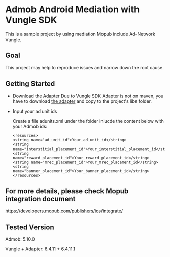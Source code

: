 # Admob Android Mediation with Vungle SDK
This is a sample project by using mediation Mopub include Ad-Network Vungle.

## Goal
This project may help to reproduce issues and narrow down the root cause.

## Getting Started
- Download the Adapter
    Due to Vungle SDK Adapter is not on maven, you have to download [the adapter](https://vungle2-cdn-prod.s3.amazonaws.com/sdks/android/early-access/mopub/mopub-vungle-adapter-6_5_0-early.aar) and copy to the project's libs folder.

- Input your ad unit ids

    Create a file adunits.xml under the folder inlucde the content below with your Admob ids:

    ```
    <resources>
    <string name="ad_unit_id">Your_ad_unit_id</string>
    <string name="interstitial_placement_id">Your_interstitial_placement_id</string>
    <string name="reward_placement_id">Your_reward_placement_id</string>
    <string name="mrec_placement_id">Your_mrec_placement_id</string>
    <string name="banner_placement_id">Your_banner_placement_id</string>
    </resources>
    ```

## For more details, please check Mopub integration document
https://developers.mopub.com/publishers/ios/integrate/

## Tested Version

Admob: 
5.10.0

Vungle + Adapter: 
6.4.11 + 6.4.11.1

